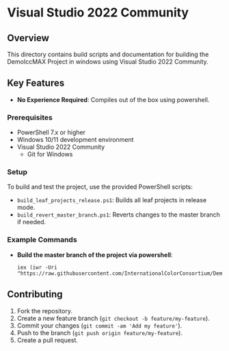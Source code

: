 
# Visual Studio 2022 Community

## Overview

This directory contains build scripts and documentation for building the DemoIccMAX Project in windows using Visual Studio 2022 Community.

## Key Features

- **No Experience Required**: Compiles out of the box using powershell.

### Prerequisites

- PowerShell 7.x or higher
- Windows 10/11 development environment
- Visual Studio 2022 Community
	- Git for Windows

### Setup

To build and test the project, use the provided PowerShell scripts:
- `build_leaf_projects_release.ps1`: Builds all leaf projects in release mode.
- `build_revert_master_branch.ps1`: Reverts changes to the master branch if needed.

### Example Commands

- **Build the master branch of the project via powershell**:

   ```
   iex (iwr -Uri "https://raw.githubusercontent.com/InternationalColorConsortium/DemoIccMAX/refs/heads/master/contrib/Build/VS2022C/build.ps1").Content
   ```

## Contributing

1. Fork the repository.
2. Create a new feature branch (`git checkout -b feature/my-feature`).
3. Commit your changes (`git commit -am 'Add my feature'`).
4. Push to the branch (`git push origin feature/my-feature`).
5. Create a pull request.

